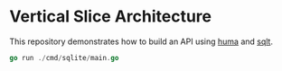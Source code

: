 # Vertical Slice Architecture

This repository demonstrates how to build an API using [huma](https://github.com/danielgtaylor/huma) and [sqlt](https://github.com/wroge/sqlt).

```go
go run ./cmd/sqlite/main.go
```